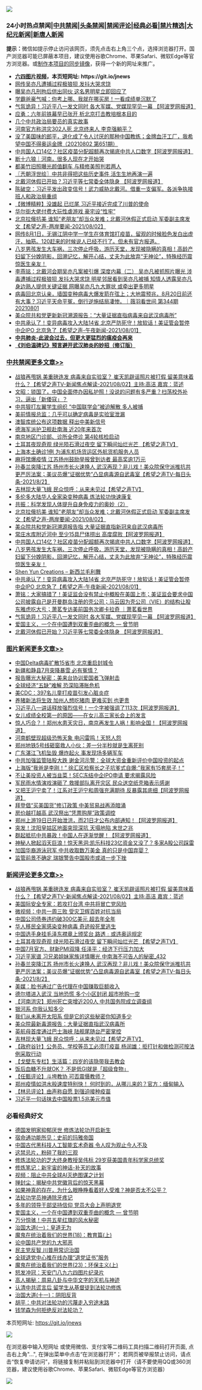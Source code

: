 ![](https://raw.githubusercontent.com/fqnews/bnews/master/64photo/fqnews-qr.jpg)

<div id="tt">
<h3>24小时热点禁闻|<a href="#%E4%B8%AD%E5%85%B1%E7%A6%81%E9%97%BB%E6%9B%B4%E5%A4%9A%E6%96%87%E7%AB%A0">中共禁闻</a>|<a href="#%E5%9B%BE%E7%89%87%E6%96%B0%E9%97%BB%E6%9B%B4%E5%A4%9A%E6%96%87%E7%AB%A0">头条禁闻</a>|<a href="#%E6%96%B0%E9%97%BB%E8%AF%84%E8%AE%BA%E6%9B%B4%E5%A4%9A%E6%96%87%E7%AB%A0">禁闻评论|<a href="#%E5%BF%85%E7%9C%8B%E7%BB%8F%E5%85%B8%E5%A5%BD%E6%96%87">经典必看|<a href="/video.md#%E7%A6%81%E7%89%87%E7%B2%BE%E9%80%89">禁片精选</a>|<a href="https://github.com/fqnews/djy/blob/master/gb/nf1351518.md#1">大纪元新闻</a>|<a href="https://github.com/fqnews/ntdtv/blob/master/gb/prog204.md#1">新唐人新闻</a></h3>
<div><b>提示：</b>微信如提示停止访问该网页，须先点击右上角三个点，选择浏览器打开。国产浏览器可能已屏蔽本项目，建议使用谷歌Chrome、苹果Safari、微软Edge等官方浏览器。或<a href="https://github.com/fqnews/bnews/blob/master/%E5%88%B6%E4%BD%9Cgit%E7%A6%81%E9%97%BB%E9%95%9C%E5%83%8F.md">制作本项目的同步镜像</a>，获得一个新的网址来推广。</div>
<ul>
<li><b><a href="http://d1.bdrive.tk/64.mp4" target="_blank">六四图片视频</a>，本页短网址: https://git.io/jnews</b></li>
<li><a href="/yule/20210802/1598658.md">网传吴亦凡遭捕过程极狼狈 发抖大哭求饶</a></li>
<li><a href="/yule/20210802/1598623.md">曝吴亦凡刑拘后供出同伙 这名男明星立即回应了</a></li>
<li><a href="/cbnews/20210802/1598546.md">学霸爸豪气喊：你考上哪、我就在哪买房！一看成绩单沉默了</a></li>
<li><a href="/cbnews/20210802/1598662.md">气氛诡异！习近平八一发文同时 各大军媒、党媒现罕见一幕 【阿波罗网报道】</a></li>
<li><a href="/comments/20210802/1598806.md">应勇：六年前铁幕早已张开 析北京打击教培根本目的</a></li>
<li><a href="/ccpdope/20210802/1598791.md">几个中共政治局要员的真实故事</a></li>
<li><a href="/comments/20210802/1598851.md">河南官方称洪灾302人死 北京终来人 李克强躺平？</a></li>
<li><a href="/bannedvideo/20210802/1598816.md">没了美国味的郎平，退化成了令人讨厌的那种中国教练；金牌血汗工厂，我希望中国不得奥运金牌（20210802 第651期）</a></li>
<li><a href="/cbnews/20210802/1598840.md">中共国人口14亿？社区疫苗分配超额再次揭底中共人口数字【阿波罗网报道】</a></li>
<li><a href="/baitai/20210802/1598831.md">断十六狼｜河南，很多人现在才开始哭</a></li>
<li><a href="/yule/20210802/1598651.md">都美竹旧照曝光颜值翻车 与精修美照判若两人</a></li>
<li><a href="/ssgc/20210802/1598542.md">〖兲朝浮世绘〗中共非得把这些历史事件 活生生地再演一遍</a></li>
<li><a href="/cbnews/20210802/1598626.md">北戴河休假已开始？习近平等七常委全体隐身 【阿波罗网报道】</a></li>
<li><a href="/bannedvideo/20210802/1598861.md">陈破空：习近平发出政变信号！武力威胁北戴河。借重一支偏军。各派争执接班人和政治局重组</a></li>
<li><a href="/comments/20210802/1598641.md">【微博精粹】没雄起 已烂尾 习近平接近完成了川普的使命</a></li>
<li><a href="/cnnews/20210802/1598643.md">华尔街大佬付费大玩性虐游戏 豪宅设“性牢”</a></li>
<li><a href="/comments/20210802/1598935.md">北京拉俄抗美 谁知“老朋友”却当众发难；北戴河休假正式启动 军委副主席发文【希望之声-两岸要闻-2021/08/02】</a></li>
<li><a href="/bannedvideo/20210802/1598659.md">网传8月1日，无锡江阴中学一学生在体育馆打疫苗，留观的时候脸色发白出虚汗，抽筋。120赶来的时候说人已经不行了。但未有官方报道。</a></li>
<li><a href="/comments/20210802/1598832.md">八岁男孩发生大车祸，三次停止呼吸，游历天堂，发现被隐瞒的真相！高龄产妇留下分娩阴影，回溯记忆，解开心结，丈夫为此放弃“无神论”，特殊经历震惊医生亲友！</a></li>
<li><a href="/comments/20210802/1598656.md">李燕铭：北戴河会期吴亦凡案被引爆 深度内幕（二） 吴亦凡被抓照片曝光 涉毒遭捕过程极狼狈 发抖大哭求饶 明星邻居看到吴亦凡被捕 知情人透露吴亦凡身边熟人提供关键证据 网曝吴亦凡九大罪状 或牵出更多明星</a></li>
<li><a href="/bannedvideo/20210802/1598688.md">病毒回北京认亲，墙国变种病毒大爆发箭在弦上；大地震预兆，8月20日前还有大事？习近平天命平冤，倒行逆施结局凄惨。｜薇羽看世间 第344期 20210801</a></li>
<li><a href="/headline/20210802/1598804.md">美众院共和党更新新冠溯源报告：“大量证据直指病毒来自武汉病毒所”</a></li>
<li><a href="/comments/20210802/1598683.md">中共承认了！变异病毒攻入大陆14省 北京严防死守！放软话！美证管会暂停中企IPO 北京急了【希望之声-午夜新闻-2021/08/01】</a></li>
<li><b><a href="/comments/20200211/1275071.md" target="_blank">中共肺炎-此波会过去，但更大更猛烈的瘟疫会再来</a></b></li>
<li><b><a href="/comments/20200207/1272816.md" target="_blank">《刘伯温碑记》预言避开武汉肺炎的妙招（修订版）</a></b></li>
</ul>
</div>

<div class="catlist">
<h3><a href="/cbnews/" target="_blank">中共禁闻</a><span><a href="/cbnews/" target="_blank" rel="nofollow">更多文章>></a></span></h3>
<ul>
<li><a href="/comments/20210803/1599150.md" target="_blank">战狼再甩锅 美重磅连发 病毒来自实验室？ 崔天凯辟谣照片被打假  留美意味着什么？【希望之声TV-新闻焦点解读-2021/08/02】主持:高洁  嘉宾：蓝述</a></li>
<li><a href="/cbnews/20210803/1599143.md" target="_blank">文昭：锁国了，中国全面停办因私护照！没说的问题有多严重？扫荡校外补习，逼出「新倭寇」？</a></li>
<li><a href="/cbnews/20210803/1599132.md" target="_blank">中共狠打左翼学生组织 “中国联学会”被迫解散 多人被捕</a></li>
<li><a href="/cbnews/20210803/1599104.md" target="_blank">美前情报总监：几乎可以确定病毒是实验室泄漏</a></li>
<li><a href="/cbnews/20210803/1599093.md" target="_blank">澳智库统公布这项数据 释出中美新信号</a></li>
<li><a href="/cbnews/20210803/1599086.md" target="_blank">德海军派护卫舰赴南海 近20年来首次</a></li>
<li><a href="/cbnews/20210803/1599085.md" target="_blank">南京地区门诊部、诊所全停诊 第4轮核检启动</a></li>
<li><a href="/comments/20210803/1599083.md" target="_blank">土耳其夜现奇观 绿光陨石滑过夜空 留下瞬间灿烂光芒  【希望之声TV】</a></li>
<li><a href="/cbnews/20210803/1599063.md" target="_blank">上海本土确诊1例 为浦东机场货运区外航货机服务人员</a></li>
<li><a href="/cbnews/20210803/1599062.md" target="_blank">麻将馆爆疫情 江苏扬州鼓励举报曾到访者 最高奖逾1万元</a></li>
<li><a href="/comments/20210803/1599060.md" target="_blank">孙春兰突降江苏  扬州市长火速换人 武汉再现？非儿戏！美众院保守派推抗共更严厉法案；美议员爆“证据优势”凸显病毒源自武毒室【希望之声TV-每日头条-2021/8/2】</a></li>
<li><a href="/comments/20210803/1599027.md" target="_blank">吉林现大量飞蛾 民众惊呼：从来未见过【希望之声TV】</a></li>
<li><a href="/cbnews/20210802/1598950.md" target="_blank">多伦多大陆华人全家染变种病毒 炼法轮功快速康复</a></li>
<li><a href="/cbnews/20210802/1598941.md" target="_blank">共振：科学发现人体提升自身免疫力的奥妙（2）</a></li>
<li><a href="/comments/20210802/1598935.md" target="_blank">北京拉俄抗美 谁知“老朋友”却当众发难；北戴河休假正式启动 军委副主席发文【希望之声-两岸要闻-2021/08/02】</a></li>
<li><a href="/cbnews/20210802/1598896.md" target="_blank">美众院共和党新冠溯源报告指 大量证据直指新冠来自武汉病毒所</a></li>
<li><a href="/cbnews/20210802/1598841.md" target="_blank">常庄水库附近河中 至少15具尸体捞出 高度腐败【阿波罗网报道】</a></li>
<li><a href="/cbnews/20210802/1598840.md" target="_blank">中共国人口14亿？社区疫苗分配超额再次揭底中共人口数字【阿波罗网报道】</a></li>
<li><a href="/comments/20210802/1598832.md" target="_blank">八岁男孩发生大车祸，三次停止呼吸，游历天堂，发现被隐瞒的真相！高龄产妇留下分娩阴影，回溯记忆，解开心结，丈夫为此放弃“无神论”，特殊经历震惊医生亲友！</a></li>
<li><a href="/cbnews/20210802/1598769.md" target="_blank">Shen Yun Creations &#8211; 新西兰毛利舞</a></li>
<li><a href="/comments/20210802/1598683.md" target="_blank">中共承认了！变异病毒攻入大陆14省 北京严防死守！放软话！美证管会暂停中企IPO 北京急了【希望之声-午夜新闻-2021/08/01】</a></li>
<li><a href="/cbnews/20210802/1598672.md" target="_blank">萧铭：大家搞错了！美证监会没有禁止中概股在美国上市；美证监会要求中国公司披露自己是开曼群岛注册的壳公司；马云因为壳公司（VIE）的结构让股东雅虎吃大亏；萧茗专访美前国务次卿卡拉奇 ｜萧茗看世界</a></li>
<li><a href="/cbnews/20210802/1598662.md" target="_blank">气氛诡异！习近平八一发文同时 各大军媒、党媒现罕见一幕 【阿波罗网报道】</a></li>
<li><a href="/comments/20210802/1598599.md" target="_blank">爱国主义，一个在中国遭到双重歪曲的概念 — 曾节明</a></li>
<li><a href="/cbnews/20210802/1598626.md" target="_blank">北戴河休假已开始？习近平等七常委全体隐身 【阿波罗网报道】</a></li>

</ul>
</div>
<div class="catlist">
<h3><a href="/topimagenews/" target="_blank">图片新闻</a><span><a href="/topimagenews/" target="_blank" rel="nofollow">更多文章>></a></span></h3>
<ul>
<li><a href="/topimagenews/20210803/1599092.md" target="_blank">中国Delta病毒扩散15省市 北京重启封城令</a></li>
<li><a href="/topimagenews/20210802/1598716.md" target="_blank">新疆和静县7月突降暴雪 必有冤情？</a></li>
<li><a href="/topimagenews/20210802/1598715.md" target="_blank">报告曝光大秘密：美来台协训爱国者飞弹射击</a></li>
<li><a href="/topimagenews/20210802/1598468.md" target="_blank">全球经济“五缺”难解 恐深陷滞胀危机</a></li>
<li><a href="/topimagenews/20210802/1598464.md" target="_blank">美CDC：397名儿童打疫苗引发心脏炎症</a></li>
<li><a href="/topimagenews/20210802/1598451.md" target="_blank">养猪新法将生效 加州人想吃猪肉 更难买到 也更贵</a></li>
<li><a href="/topimagenews/20210801/1598144.md" target="_blank">习近平八一讲话释放强烈信号！一个字被强调了113次【阿波罗网报道】</a></li>
<li><a href="/comments/20210801/1597741.md" target="_blank">女儿成绩全校第一的原因——在女儿高三家长会上的发言</a></li>
<li><a href="/topimagenews/20210801/1598111.md" target="_blank">惊人巧合？！郑州水患天灾日，南京再发生人祸！影响全国！【阿波罗网报道】</a></li>
<li><a href="/topimagenews/20210801/1598038.md" target="_blank">河南鹤壁现超级恐怖天象 电闪雷鸣！天怒人怨</a></li>
<li><a href="/topimagenews/20210801/1597978.md" target="_blank">郑州地铁5号线砸窗救人小伙：差一分半秒就是生离死别</a></li>
<li><a href="/topimagenews/20210731/1597592.md" target="_blank">广东湛江飞机坠毁 爆炸起火 事发现场多辆军车</a></li>
<li><a href="/topimagenews/20210731/1597340.md" target="_blank">中共加强监管陆股大跌 谢金河示警：全球大资金重新评价中国投资的起点</a></li>
<li><a href="/topimagenews/20210731/1597339.md" target="_blank">上海版“我爸是李刚！” 徐汇区检察长之子坑爹式自爆:&#8221;我家有15套房子！“</a></li>
<li><a href="/topimagenews/20210731/1597279.md" target="_blank">不让美投资人被当韭菜！SEC冻结中企IPO申请 要求揭露风险</a></li>
<li><a href="/topimagenews/20210730/1597024.md" target="_blank">军民雨水情演戏演砸了 救援部队离开灾区 民众送空纸壳箱表示感谢</a></li>
<li><a href="/topimagenews/20210730/1596955.md" target="_blank">又把王沪宁卖了！江系对王沪宁和周强充满期待 反暴露其底细【阿波罗网报道】</a></li>
<li><a href="/topimagenews/20210730/1596693.md" target="_blank">拜登倡“买美国货”修订政策 中美贸易战再添暗涌</a></li>
<li><a href="/topimagenews/20210730/1596662.md" target="_blank">房价越打越高 武汉祭出“凭票购屋”政策调控</a></li>
<li><a href="/topimagenews/20210729/1596552.md" target="_blank">郑州上游19日已开始泄洪，而21日才公布内部通知！【阿波罗网报道】</a></li>
<li><a href="/topimagenews/20210729/1596459.md" target="_blank">突发！沈阳皇姑区地面突现深坑 天塌地陷 末世之兆</a></li>
<li><a href="/topimagenews/20210729/1596290.md" target="_blank">群起抵抗中共暴政！中国人在逐渐觉醒！【阿波罗网报道】</a></li>
<li><a href="/topimagenews/20210729/1596289.md" target="_blank">神秘人掀起滔天巨浪！惊天黑洞:凯乐科技23亿资金又没了？多家A股公司踩雷</a></li>
<li><a href="/topimagenews/20210729/1596095.md" target="_blank">加国华裔游泳冠军 中共收取数万美金 真的只是中国弃婴？</a></li>
<li><a href="/topimagenews/20210729/1596022.md" target="_blank">监管前景不确定 瑞银警告中国股市或进一步下挫</a></li>

</ul>
</div>
<div class="catlist">
<h3><a href="/comments/" target="_blank">新闻评论</a><span><a href="/comments/" target="_blank" rel="nofollow">更多文章>></a></span></h3>
<ul>
<li><a href="/comments/20210803/1599150.md" target="_blank">战狼再甩锅 美重磅连发 病毒来自实验室？ 崔天凯辟谣照片被打假  留美意味着什么？【希望之声TV-新闻焦点解读-2021/08/02】主持:高洁  嘉宾：蓝述</a></li>
<li><a href="/comments/20210803/1599149.md" target="_blank">美国际安全专家：若攻打台湾 中共将冒亡党风险</a></li>
<li><a href="/comments/20210803/1599119.md" target="_blank">微视频：中共一周三败 受灾卫辉百姓对抗当局</a></li>
<li><a href="/comments/20210803/1599114.md" target="_blank">中国公司债券违约破300亿美元 超去年全年</a></li>
<li><a href="/comments/20210803/1599091.md" target="_blank">华人移民全家感染变种病毒 奇迹般死里逃生</a></li>
<li><a href="/comments/20210803/1599089.md" target="_blank">中国选手身挂毛泽东襟章上颁奖台 路透﹕或违奥运规定</a></li>
<li><a href="/comments/20210803/1599083.md" target="_blank">土耳其夜现奇观 绿光陨石滑过夜空 留下瞬间灿烂光芒  【希望之声TV】</a></li>
<li><a href="/comments/20210803/1599077.md" target="_blank">中国7月官方、财新PMI双降 任泽平：经济下行压力加大</a></li>
<li><a href="/comments/20210803/1599067.md" target="_blank">习近平家谱 习兄弟姐妹家族详情曝光 中南海不可告人的秘密_432</a></li>
<li><a href="/comments/20210803/1599060.md" target="_blank">孙春兰突降江苏  扬州市长火速换人 武汉再现？非儿戏！美众院保守派推抗共更严厉法案；美议员爆“证据优势”凸显病毒源自武毒室【希望之声TV-每日头条-2021/8/2】</a></li>
<li><a href="/comments/20210803/1599059.md" target="_blank">美媒：脸书通过广告代理在中国赚取巨额收入</a></li>
<li><a href="/comments/20210803/1599057.md" target="_blank">德尔塔进入武汉 当地恐慌 多个小区封闭 超市抢购一空</a></li>
<li><a href="/comments/20210803/1599056.md" target="_blank">【河南洪灾】郑州死亡突增近200人 中共国务院成立调查组</a></li>
<li><a href="/comments/20210803/1599051.md" target="_blank">银河系 你我认知多少</a></li>
<li><a href="/comments/20210803/1599050.md" target="_blank">我们从未离开太阳系 但是它的这些秘密你知道多少</a></li>
<li><a href="/comments/20210803/1599033.md" target="_blank">美众院最新毒源报告：大量证据直指武汉病毒所</a></li>
<li><a href="/comments/20210803/1599032.md" target="_blank">英航母首度通过巴士海峡 陆舰尾随台严密掌控</a></li>
<li><a href="/comments/20210803/1599027.md" target="_blank">吉林现大量飞蛾 民众惊呼：从来未见过【希望之声TV】</a></li>
<li><a href="/comments/20210803/1599023.md" target="_blank">【政府谷针】公务员、学校等员工必须打疫苗 杨润雄：拒打针和做检测可按法例采取行动</a></li>
<li><a href="/comments/20210803/1599022.md" target="_blank">【戈壁东专栏】生活篇：四岁的该隐带我去教会</a></li>
<li><a href="/comments/20210802/1599015.md" target="_blank">饭后血糖不升就OK？ 不是低GI就是「超级食物」</a></li>
<li><a href="/comments/20210802/1599011.md" target="_blank">【任甄评论】斗垮教协 可否震慑教师？</a></li>
<li><a href="/comments/20210802/1598999.md" target="_blank">郑州疫情如洪水般速度特别快！ 何时到的，从哪儿来的？官方：缅甸输入</a></li>
<li><a href="/comments/20210802/1598997.md" target="_blank">【林忌评论】由声称自愿 到强迫接种疫苗</a></li>
<li><a href="/comments/20210802/1598980.md" target="_blank">习近平一句话抹去中国股票1.5兆美元市值</a></li>

</ul>
</div>

<div class="catlist">
<h3>必看经典好文</h3>
<ul>
<li><a href="/comments/20200722/1364497.md" target="_blank">德国发明家抑郁厌世 修炼法轮功开启新生</a></li>
<li><a href="/cbnews/20180711/970353.md" target="_blank">宿命通功能所见：史前的玛雅帝国</a></li>
<li><a href="/comments/20210223/1492497.md" target="_blank">中国古代黑科技人工智能玄术奇器 令人叹为观止今人不及</a></li>
<li><a href="/yule/20210123/1473216.md" target="_blank">这禁忌片，粉碎了我的三观</a></li>
<li><a href="/comments/20190517/1129285.md" target="_blank">修炼法轮功的芝大终身教授吴伟标 29岁获美国青年科学家总统奖</a></li>
<li><a href="/comments/20190418/1115565.md" target="_blank">修炼笔记：新宇宙的神话-补天的故事</a></li>
<li><a href="/comments/20201221/1451945.md" target="_blank">视频：阻止中共全球AI灭绝图谋之计划</a></li>
<li><a href="/topimagenews/20170218/694213.md" target="_blank">掸封尘：揭秘中共党徽背后的惊天黑幕</a></li>
<li><a href="/comments/20200623/1346844.md" target="_blank">如果神真的存在，为什么眼睁睁看着好人受难？神是否太不公平？</a></li>
<li><a href="/health/20170626/780263.md" target="_blank">法轮功学员神通除牙疼记</a></li>
<li><a href="/comments/20210307/1500218.md" target="_blank">多年的领导干部坚持信仰 党员大会上声明退党</a></li>
<li><a href="/comments/20210802/1598599.md" target="_blank">爱国主义，一个在中国遭到双重歪曲的概念 — 曾节明</a></li>
<li><a href="/ccpdope/20210708/1583079.md" target="_blank">万分惊骇！中共五星红旗的风水秘密</a></li>
<li><a href="/cbnews/20180307/911097.md" target="_blank">治国大道(一)：皇道无为</a></li>
<li><a href="/topimagenews/20180701/965109.md" target="_blank">魔鬼在统治着我们的世界(18)：教育篇(上)</a></li>
<li><a href="/comments/20200717/1361899.md" target="_blank">论中国共产党的九大邪恶</a></li>
<li><a href="/comments/20200621/1348236.md" target="_blank">民主党反智 川普用常识治国</a></li>
<li><a href="/cbnews/20200819/1382346.md" target="_blank">全球退党中心推在线办理“退党证书”服务</a></li>
<li><a href="/ssgc/20180904/993719.md" target="_blank">魔鬼在统治着我们的世界(23)：环保主义(上)</a></li>
<li><a href="/comments/20200604/783200.md" target="_blank">怒发冲冠：天安门八九六四图片纪录片</a></li>
<li><a href="/aomi/history/20170924/831575.md" target="_blank">高人揭秘：周易八卦与中华文字的天机与神迹</a></li>
<li><a href="/cbnews/20210723/1592176.md" target="_blank">认清中共谎言后 留学生从基督徒到法轮功修炼</a></li>
<li><a href="/cbnews/20180317/915893.md" target="_blank">治国大道(十一)：阴阳反背</a></li>
<li><a href="/cbnews/20200720/1363328.md" target="_blank">胡平：中共对法轮功的污蔑走入穷途末路</a></li>
<li><a href="/comments/20210123/1473430.md" target="_blank">钱学森为何拒绝反对法轮功？</a></li>

</ul>
</div>

本页短网址: https://git.io/jnews

![](https://raw.githubusercontent.com/fqnews/bnews/master/64photo/fqnews-qr.jpg)

在浏览器中输入短网址 或使用微信、支付宝等二维码工具扫描二维码打开页面, 点击右上角"...", 在弹出菜单中点击“在浏览器打开”； 若网页被举报禁止访问，请点击“恢复申请访问”，将链接复制并粘贴到浏览器中打开（请不要使用QQ或360浏览器，建议使用谷歌Chrome、苹果Safari、微软Edge等官方浏览器）

![](https://raw.githubusercontent.com/fqnews/bnews/master/64photo/wx.jpg)